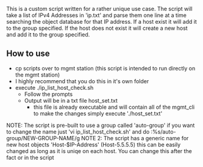 This is a custom script written for a rather unique use case. The script will take a list of IPv4 Addresses in 'ip.txt' and parse them one line at a time searching the object database for that IP address. If a host exist it will add it to the group specified. If the host does not exist it will create a new host and add it to the group specified.  

## How to use ##
 - cp scripts over to mgmt station (this script is intended to run directly on the mgmt station)
  - I highly recommend that you do this in it's own folder
 - execute ./ip_list_host_check.sh
    - Follow the prompts
    - Output will be in a txt file host_set.txt
      - this file is already executable and will contain all of the mgmt_cli to make the changes simply execute './host_set.txt'

NOTE: The script is pre-built to use a group called 'auto-group' if you want to change the name just 'vi ip_list_host_check.sh' and do :%s/auto-group/NEW-GROUP-NAME/g
NOTE 2: The script has a generic name for new host objects 'Host-$IP-Address' (Host-5.5.5.5) this can be easily changed as long as it is uniqe on each host. You can change this after the fact or in the script
